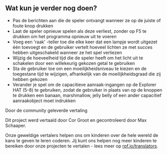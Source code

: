 ## Wat kun je verder nog doen?

* Pas de berichten aan die de speler ontvangt wanneer ze op de juiste of foute knop drukken
* Laat de speler opnieuw spelen als deze verliest, zonder op F5 te drukken om het programma opnieuw uit te voeren
* Voeg een 'raak' -teller toe die elke keer dat een lampje wordt uitgezet één toevoegt en de gebruiker vertelt hoeveel lichten ze met succes hebben uitgeschakeld wanneer ze het spel verliezen
* Wijzig de hoeveelheid tijd die de speler heeft om het licht uit te schakelen door een ​​willekeurig gekozen getal te gebruiken
* Sta de gebruiker toe om een ​​moeilijkheidsniveau te kiezen en de toegestane tijd te wijzigen, afhankelijk van de moeilijkheidsgraad die zij hebben gekozen
* Verander je spel om de capacitieve aanraak-ingangen op de Explorer HAT (5-8) te gebruiken, zodat de gebruiker in plaats van op de knoppen te drukken een banaan, marshmallow, jelly belly of een ander capacitief aanraakobject moet indrukken

Door de community geleverde vertaling

Dit project werd vertaald door Cor Groot en gecontroleerd door Max Schaaper.

Onze geweldige vertalers helpen ons om kinderen over de hele wereld de kans te geven te leren coderen. Jij kunt ons helpen nog meer kinderen te bereiken door onze projecten te vertalen - lees meer op [rpf.io/translators](https://rpf.io/translators).